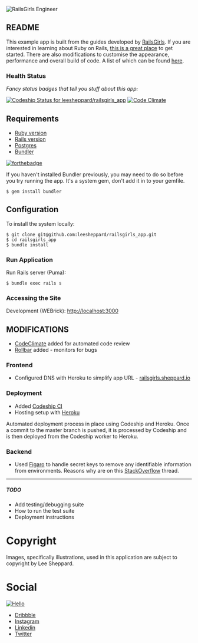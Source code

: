 ![RailsGirls Engineer](http://res.cloudinary.com/leesheppard/image/upload/v1496038800/ruby_engineer_pqt8de.png)

## README

This example app is built from the guides developed by [RailsGirls](http://railsgirls.com/). If you are interested in learning about Ruby on Rails, [this is a great place](http://guides.railsgirls.com/app) to get started. There are also modifications to customise the appearance, performance and overall build of code. A list of which can be found [here](#modifications).  

### Health Status

*Fancy status badges that tell you stuff about this app:*

[![Codeship Status for leesheppard/railsgirls_app](https://app.codeship.com/projects/6c1d3eb0-25d9-0135-923a-76ec0d7a655b/status?branch=master)](https://app.codeship.com/projects/222489)
[![Code Climate](https://codeclimate.com/github/leesheppard/railsgirls_app.svg)](https://codeclimate.com/github/leesheppard/railsgirls_app)

## Requirements

* [Ruby version](.ruby-version)  
* [Rails version](Gemfile#L10)  
* [Postgres](Gemfile#L28)
* [Bundler](https://bundler.io)

[![forthebadge](https://forthebadge.com/images/badges/made-with-ruby.svg)](https://forthebadge.com)

If you haven't installed Bundler previously, you may need to do so before you try running the app. It's a system gem, don't add it in to your gemfile.

	$ gem install bundler

## Configuration

To install the system locally:

	$ git clone git@github.com:leesheppard/railsgirls_app.git
	$ cd railsgirls_app
	$ bundle install

### Run Application

Run Rails server (Puma):

    $ bundle exec rails s

### Accessing the Site

Development (WEBrick): [http://localhost:3000](http://localhost:3000)

## MODIFICATIONS

* [CodeClimate](https://codeclimate.com) added for automated code review
* [Rollbar](https://rollbar.com) added - monitors for bugs

### Frontend
* Configured DNS with Heroku to simplify app URL - [railsgirls.sheppard.io](http://railsgirls.sheppard.io)

### Deployment
* Added [Codeship CI](https://codeship.com)
* Hosting setup with [Heroku](https://heroku.com)

Automated deployment process in place using Codeship and Heroku. Once a commit to the master branch is pushed, it is processed by Codeship and is then deployed from the Codeship worker to Heroku.

### Backend
* Used [Figaro](https://github.com/laserlemon/figaro) to handle secret keys to remove any identifiable information from environments. Reasons why are on this [StackOverflow](http://stackoverflow.com/q/14785257/567863) thread.

------

##### TODO
* Add testing/debugging suite
* How to run the test suite
* Deployment instructions

# Copyright
Images, specifically illustrations, used in this application are subject to copyright by Lee Sheppard.

# Social
[![Hello](https://img.shields.io/badge/Hello-%40leesheppard-blue.svg)](https://twitter.com/leesheppard)

- [Dribbble](https://dribbble.com/leesheppard)
- [Instagram](https://instagram.com/leesheppard)
- [Linkedin](https://www.linkedin.com/in/leesheppard)
- [Twitter](https://twitter.com/leesheppard)
